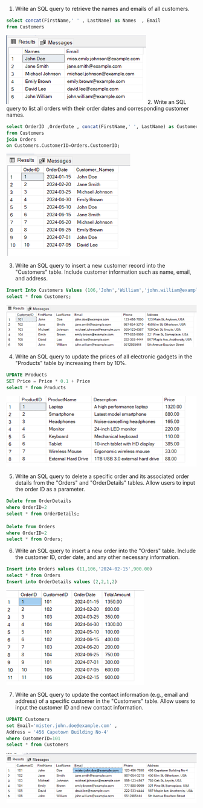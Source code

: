 1. Write an SQL query to retrieve the names and emails of all customers.

```sql
select concat(FirstName,' ' , LastName) as Names  , Email
from Customers
```

![alt text](image.png) 2. Write an SQL query to list all orders with their order dates and corresponding customer names.

```sql
select OrderID ,OrderDate , concat(FirstName,' ', LastName) as Customer_Names
from Customers
join Orders
on Customers.CustomerID=Orders.CustomerID;
```

![alt text](image-1.png)

3. Write an SQL query to insert a new customer record into the "Customers" table. Include customer information such as name, email, and address.

```sql
Insert Into Customers Values (106,'John','William','john.william@example.com',5512985444,'5th Avenue Bourbon Street');
select * from Customers;
```

![alt text](image-2.png)

4. Write an SQL query to update the prices of all electronic gadgets in the "Products" table by increasing them by 10%.

```sql
UPDATE Products
SET Price = Price * 0.1 + Price
select * from Products
```

![alt text](image-3.png)

5. Write an SQL query to delete a specific order and its associated order details from the "Orders" and "OrderDetails" tables. Allow users to input the order ID as a parameter.

```sql
Delete from OrderDetails
where OrderID=2
select * from OrderDetails;

Delete from Orders
where OrderID=2
select * from Orders;
```

6. Write an SQL query to insert a new order into the "Orders" table. Include the customer ID, order date, and any other necessary information.

```sql
Insert into Orders values (11,106,'2024-02-15',900.00)
select * from Orders
Insert into OrderDetails values (2,2,1,2)
```

![alt text](image-4.png)

7. Write an SQL query to update the contact information (e.g., email and address) of a specific customer in the "Customers" table. Allow users to input the customer ID and new contact information.

```sql
UPDATE Customers
set Email='mister.john.doe@example.com' ,
Address = '456 Capetown Building No-4'
where CustomerID=101
select * from Customers
```

![alt text](image-5.png)
